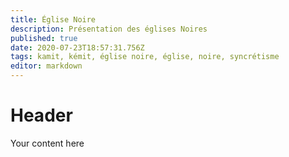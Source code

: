 ```yaml
---
title: Église Noire
description: Présentation des églises Noires
published: true
date: 2020-07-23T18:57:31.756Z
tags: kamit, kémit, église noire, église, noire, syncrétisme
editor: markdown
---
```


# Header
Your content here